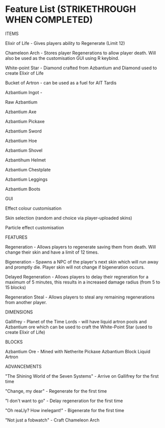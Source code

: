# Feature List (STRIKETHROUGH WHEN COMPLETED)

ITEMS

Elixir of Life - Gives players ability to Regenerate (Limit 12)

Chameleon Arch - Stores player Regenerations to allow player death. Will also be used as the customisation GUI using R keybind.

White-point Star - Diamond crafted from Azbantium and Diamond used to create Elixir of Life

Bucket of Artron - can be used as a fuel for AIT Tardis

Azbantium Ingot -

Raw Azbantium 

Azbantium Axe

Azbantium Pickaxe

Azbantium Sword

Azbantium Hoe

Azbantium Shovel

Azbantihum Helmet

Azbantium Chestplate

Azbantium Leggings

Azbantium Boots

GUI

Effect colour customisation

Skin selection (random and choice via player-uploaded skins)

Particle effect customisation


FEATURES

Regeneration - Allows players to regenerate saving them from death. Will change their skin and have a limit of 12 times. 

Bigeneration - Spawns a NPC of the player's next skin which will run away and promptly die. Player skin will not change if bigeneration occurs.

Delayed Regeneration - Allows players to delay their regneration for a maximum of 5 minutes, this results in a increased damage radius (from 5 to 15 blocks)

Regeneration Steal - Allows players to steal any remaining regenerations from another player.

DIMENSIONS

Gallifrey - Planet of the Time Lords - will have liquid artron pools and Azbantium ore which can be used to craft the White-Point Star (used to create Elixir of Life)

BLOCKS

Azbantium Ore - Mined with Netherite Pickaxe
Azbantium Block
Liquid Artron

ADVANCEMENTS

"The Shining World of the Seven Systems" - Arrive on Gallifrey for the first time

"Change, my dear" - Regenerate for the first time

"I don't want to go" - Delay regeneration for the first time

"Oh reaLly? How inelegant!" - Bigenerate for the first time

"Not just a fobwatch" - Craft Chameleon Arch


